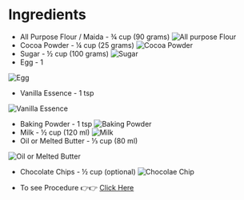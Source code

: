 # Ingredients
  -  All Purpose Flour / Maida - ¾ cup (90 grams) ![All purpose Flour](https://i.ndtvimg.com/mt/cooks/2014-11/flour.jpg)
  -  Cocoa Powder - ¼ cup (25 grams) ![Cocoa Powder](https://static.sscontent.com/prozis/contents/products/prozis-cacao-powder-125-g-logotype_1242x860_495586_551170.png)
  -  Sugar - ½ cup (100 grams) ![Sugar](https://static.toiimg.com/photo/msid-71164033/71164033.jpg?888426)
  -  Egg - 1 

![Egg](https://cdn.shopify.com/s/files/1/1990/5407/articles/Eggtip_grande.jpg?v=1540336162)
  -  Vanilla Essence - 1 tsp 

![Vanilla Essence](https://images-na.ssl-images-amazon.com/images/I/71ozBoIxftL._SY550_.jpg)
  -  Baking Powder - 1 tsp ![Baking Powder](https://www.seriouseats.com/images/2015/12/20151201-baking-powder-vicky-wasik-2.jpg)
  -  Milk - ½ cup (120 ml) ![Milk](https://chriskresser.com/wp-content/uploads/raw-milk-1-e1563894986431.jpg)
  -  Oil or Melted Butter - ⅓ cup (80 ml) 

![Oil or Melted Butter](https://assets.labroots.com/_public/_files/system/ck/trending/199328_636x357_6d5dfb426d546b04aab36279c8530a19.jpg)
  -  Chocolate Chips - ½ cup (optional) ![Chocolae Chip](https://c.tadst.com/gfx/750w/chocolate-chip-day-fun.jpg)

  * To see Procedure 👉👉 [Click Here](https://chaitanyasingh11.github.io/Chocolate-Cake/Procedure)
